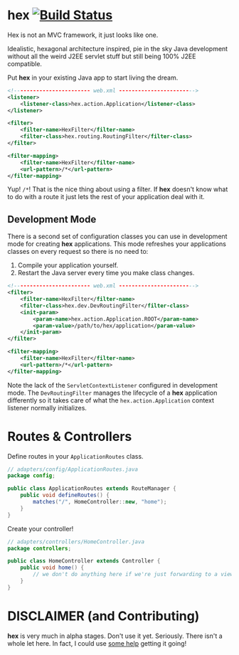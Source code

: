 hex [![Build Status](https://travis-ci.org/thejayvm/hex.svg?branch=master)](https://travis-ci.org/thejayvm/hex)
===

Hex is not an MVC framework, it just looks like one.

Idealistic, hexagonal architecture inspired, pie in the sky Java development without all the weird J2EE servlet
stuff but still being 100% J2EE compatible.

Put **hex** in your existing Java app to start living the dream.

```xml
<!------------------------ web.xml ------------------------>
<listener>
    <listener-class>hex.action.Application</listener-class>
</listener>

<filter>
    <filter-name>HexFilter</filter-name>
    <filter-class>hex.routing.RoutingFilter</filter-class>
</filter>

<filter-mapping>
    <filter-name>HexFilter</filter-name>
    <url-pattern>/*</url-pattern>
</filter-mapping>
```

Yup! `/*`! That is the nice thing about using a filter. If **hex** doesn't know what to do with a route it just lets the rest
of your application deal with it.

## Development Mode

There is a second set of configuration classes you can use in development mode for creating **hex** applications. This mode
refreshes your applications classes on every request so there is no need to:
1. Compile your application yourself.
2. Restart the Java server every time you make class changes.

```xml
<!------------------------ web.xml ------------------------>
<filter>
    <filter-name>HexFilter</filter-name>
    <filter-class>hex.dev.DevRoutingFilter</filter-class>
    <init-param>
        <param-name>hex.action.Application.ROOT</param-name>
        <param-value>/path/to/hex/application</param-value>
    </init-param>
</filter>

<filter-mapping>
    <filter-name>HexFilter</filter-name>
    <url-pattern>/*</url-pattern>
</filter-mapping>
```

Note the lack of the `ServletContextListener` configured in development mode. The `DevRoutingFilter` manages the lifecycle
of a **hex** application differently so it takes care of what the `hex.action.Application` context listener normally
initializes.

# Routes & Controllers

Define routes in your `ApplicationRoutes` class.

```java
// adapters/config/ApplicationRoutes.java
package config;

public class ApplicationRoutes extends RouteManager {
    public void defineRoutes() {
        matches("/", HomeController::new, "home");
    }
}
```

Create your controller!

```java
// adapters/controllers/HomeController.java
package controllers;

public class HomeController extends Controller {
    public void home() {
        // we don't do anything here if we're just forwarding to a view
    }
}
```

# DISCLAIMER (and Contributing)

**hex** is very much in alpha stages. Don't use it yet. Seriously. There isn't a whole let here. In fact, I could use [some help](https://github.com/thejayvm/hex/wiki/Contribution-Guide) getting it going!
